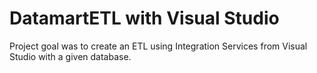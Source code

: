 # DatamartETL with Visual Studio

Project goal was to create an ETL using Integration Services from Visual Studio with a given database.
